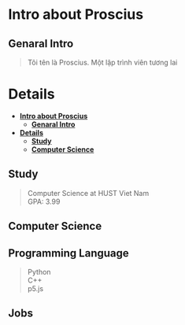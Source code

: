 # **Intro about Proscius**
## **Genaral Intro**
>Tôi tên là Proscius. Một lập trình viên tương lai

# **Details**
- [**Intro about Proscius**](#intro-about-proscius)
  - [**Genaral Intro**](#genaral-intro)
- [**Details**](#details)
  - [**Study**](#study)
  - [**Computer Science**](#computer-science)


## **Study**
>Computer Science at HUST Viet Nam <br>
>GPA: 3.99

## **Computer Science**

## **Programming Language**
>Python<br>
>C++<br>
>p5.js<br>

## **Jobs**
